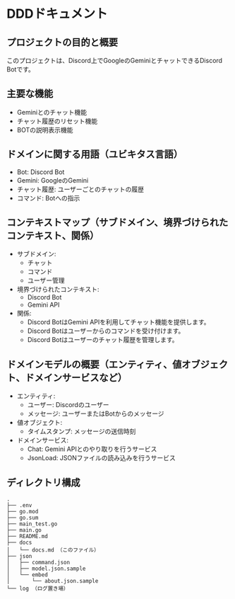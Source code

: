 # DDDドキュメント

## プロジェクトの目的と概要

このプロジェクトは、Discord上でGoogleのGeminiとチャットできるDiscord Botです。

## 主要な機能

- Geminiとのチャット機能
- チャット履歴のリセット機能
- BOTの説明表示機能

## ドメインに関する用語（ユビキタス言語）

- Bot: Discord Bot
- Gemini: GoogleのGemini
- チャット履歴: ユーザーごとのチャットの履歴
- コマンド: Botへの指示

## コンテキストマップ（サブドメイン、境界づけられたコンテキスト、関係）

- サブドメイン:
  - チャット
  - コマンド
  - ユーザー管理
- 境界づけられたコンテキスト:
  - Discord Bot
  - Gemini API
- 関係:
  - Discord BotはGemini APIを利用してチャット機能を提供します。
  - Discord Botはユーザーからのコマンドを受け付けます。
  - Discord Botはユーザーのチャット履歴を管理します。

## ドメインモデルの概要（エンティティ、値オブジェクト、ドメインサービスなど）

- エンティティ:
  - ユーザー: Discordのユーザー
  - メッセージ: ユーザーまたはBotからのメッセージ
- 値オブジェクト:
  - タイムスタンプ: メッセージの送信時刻
- ドメインサービス:
  - Chat: Gemini APIとのやり取りを行うサービス
  - JsonLoad: JSONファイルの読み込みを行うサービス

## ディレクトリ構成

```
.
├── .env
├── go.mod
├── go.sum
├── main_test.go
├── main.go
├── README.md
├── docs
│   └── docs.md （このファイル）
├── json
│   ├── command.json
│   ├── model.json.sample
│   └── embed
│       └── about.json.sample
└── log （ログ置き場）